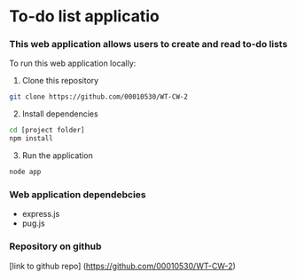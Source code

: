 # To-do list applicatio

### This web application allows users to create and read to-do lists

To run this web application locally:

1. Clone this repository
```bash
git clone https://github.com/00010530/WT-CW-2
```

2. Install dependencies
```bash
cd [project folder]
npm install
```
3. Run the application
```bash
node app
```

### Web application dependebcies
- express.js
- pug.js

### Repository on github
[link to github repo] (https://github.com/00010530/WT-CW-2)